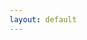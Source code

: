 ```yaml
---
layout: default
---
```


<script type="text/javascript">
    window.location.replace("{{ site.baseurl }}/documentation/sysadmin-guide/{{ site.sysadmin_guide_version }}/")
</script>